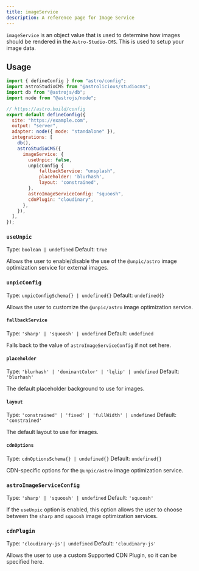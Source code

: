 ```yaml
---
title: imageService
description: A reference page for Image Service
---
```


`imageService` is an object value that is used to determine how images should be rendered in the `Astro-Studio-CMS`. This is used to setup your image data.

## Usage

```js title="astro.config.mjs"  {14-18}
import { defineConfig } from "astro/config";
import astroStudioCMS from "@astrolicious/studiocms";
import db from "@astrojs/db";
import node from "@astrojs/node";

// https://astro.build/config
export default defineConfig({
  site: "https://example.com",
  output: "server",
  adapter: node({ mode: "standalone" }),
  integrations: [
    db(),
    astroStudioCMS({
      imageService: {
        useUnpic: false,
        unpicConfig {
            fallbackService: "unsplash",
            placeholder: 'blurhash',
            layout: 'constrained',
        },
        astroImageServiceConfig: "squoosh",
        cdnPlugin: "cloudinary",
      },
    }),
  ],
});
```

### `useUnpic`

Type: `boolean | undefined`
Default: `true`

Allows the user to enable/disable the use of the `@unpic/astro` image optimization service for external images.

### `unpicConfig`

Type: `unpicConfigSchema{} | undefined{}`
Default: `undefined{}`

Allows the user to customize the `@unpic/astro` image optimization service.

#### `fallbackService`

Type: `'sharp' | 'squoosh' | undefined`
Default: `undefined`

Falls back to the value of `astroImageServiceConfig` if not set here.

#### `placeholder`

Type: `'blurhash' | 'dominantColor' | 'lqlip' | undefined`
Default: `'blurhash'`

The default placeholder background to use for images.

#### `layout`

Type: `'constrained' | 'fixed' | 'fullWidth' | undefined`
Default: `'constrained'`

The default layout to use for images. 

#### `cdnOptions`

Type: `cdnOptionsSchema{} | undefined{}`
Default: `undefined{}`

CDN-specific options for the `@unpic/astro` image optimization service.

### `astroImageServiceConfig`

Type: `'sharp' | 'squoosh' | undefined`
Default: `'squoosh'`

If the `useUnpic` option is enabled, this option allows the user to choose between the `sharp` and `squoosh` image optimization services.

### `cdnPlugin`

Type: `'cloudinary-js'| undefined`
Default: `'cloudinary-js'`

Allows the user to use a custom Supported CDN Plugin, so it can be specified here.
